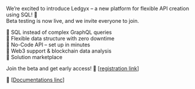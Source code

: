 We’re excited to introduce Ledgyx – a new platform for flexible API creation using SQL! 🚀  
Beta testing is now live, and we invite everyone to join.  

🔹 SQL instead of complex GraphQL queries  
🔹 Flexible data structure with zero downtime  
🔹 No-Code API – set up in minutes  
🔹 Web3 support & blockchain data analysis  
🔹 Solution marketplace  

Join the beta and get early access! 🔗 [[registration link](https://ledgyx.com/login)]

 🔗  [[Documentations linc](https://docs.ledgyx.com/)]
